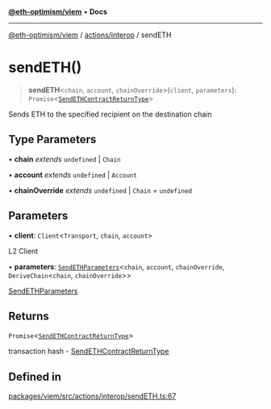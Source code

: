 [**@eth-optimism/viem**](../../../README.md) • **Docs**

***

[@eth-optimism/viem](../../../README.md) / [actions/interop](../README.md) / sendETH

# sendETH()

> **sendETH**\<`chain`, `account`, `chainOverride`\>(`client`, `parameters`): `Promise`\<[`SendETHContractReturnType`](../type-aliases/SendETHContractReturnType.md)\>

Sends ETH to the specified recipient on the destination chain

## Type Parameters

• **chain** *extends* `undefined` \| `Chain`

• **account** *extends* `undefined` \| `Account`

• **chainOverride** *extends* `undefined` \| `Chain` = `undefined`

## Parameters

• **client**: `Client`\<`Transport`, `chain`, `account`\>

L2 Client

• **parameters**: [`SendETHParameters`](../type-aliases/SendETHParameters.md)\<`chain`, `account`, `chainOverride`, `DeriveChain`\<`chain`, `chainOverride`\>\>

[SendETHParameters](../type-aliases/SendETHParameters.md)

## Returns

`Promise`\<[`SendETHContractReturnType`](../type-aliases/SendETHContractReturnType.md)\>

transaction hash - [SendETHContractReturnType](../type-aliases/SendETHContractReturnType.md)

## Defined in

[packages/viem/src/actions/interop/sendETH.ts:67](https://github.com/ethereum-optimism/ecosystem/blob/e811aa63ad2d81436ee2008e44d114c24dafedef/packages/viem/src/actions/interop/sendETH.ts#L67)
